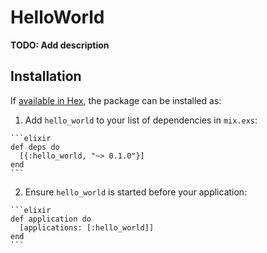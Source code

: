 # HelloWorld

**TODO: Add description**

## Installation

If [available in Hex](https://hex.pm/docs/publish), the package can be installed as:

  1. Add `hello_world` to your list of dependencies in `mix.exs`:

    ```elixir
    def deps do
      [{:hello_world, "~> 0.1.0"}]
    end
    ```

  2. Ensure `hello_world` is started before your application:

    ```elixir
    def application do
      [applications: [:hello_world]]
    end
    ```

